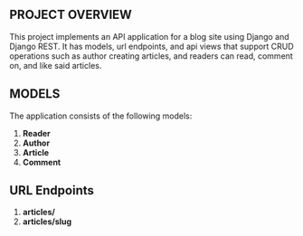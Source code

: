 ## PROJECT OVERVIEW
This project implements an API application for a blog site using Django and Django REST. It has models, url endpoints, and api views that support CRUD operations such as author creating articles, and readers can read, comment on, and like said articles. 


## MODELS
The application consists of the following models:
1. **Reader**
2. **Author**  
3. **Article**  
4. **Comment**

## URL Endpoints
1. **articles/**
2. **articles/slug**  

